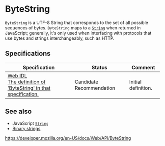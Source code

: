 # ByteString

`ByteString` is a UTF-8 String that corresponds to the set of all possible sequences of bytes. `ByteString` maps to a [`String`](https://developer.mozilla.org/en-US/docs/Web/JavaScript/Reference/Global_Objects/String) when returned in JavaScript; generally, it's only used when interfacing with protocols that use bytes and strings interchangeably, such as HTTP.

## Specifications

<table><thead><tr class="header"><th>Specification</th><th>Status</th><th>Comment</th></tr></thead><tbody><tr class="odd"><td><a href="https://heycam.github.io/webidl/#idl-ByteString">Web IDL<br />
<span class="small">The definition of 'ByteString' in that specification.</span></a></td><td><span class="spec-cr">Candidate Recommendation</span></td><td>Initial definition.</td></tr></tbody></table>

## See also

- JavaScript [`String`](https://developer.mozilla.org/en-US/docs/Web/JavaScript/Reference/Global_Objects/String)
- [Binary strings](domstring/binary)

<a href="https://developer.mozilla.org/en-US/docs/Web/API/ByteString" class="_attribution-link">https://developer.mozilla.org/en-US/docs/Web/API/ByteString</a>
